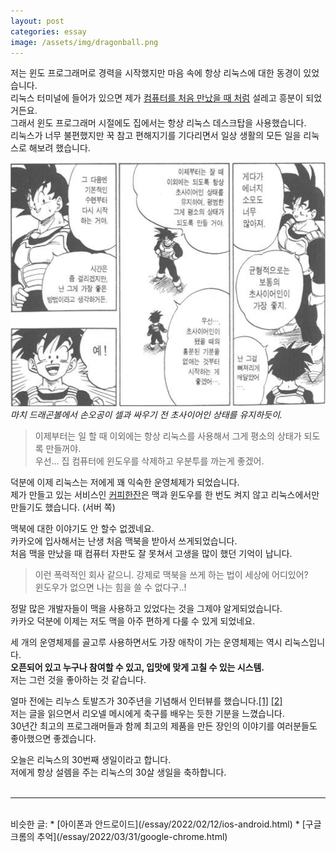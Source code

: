 ```yaml
---
layout: post
categories: essay
image: /assets/img/dragonball.png
---
```


저는 윈도 프로그래머로 경력을 시작했지만 마음 속에 항상 리눅스에 대한 동경이 있었습니다.  
리눅스 터미널에 들어가 있으면 제가 [컴퓨터를 처음 만났을 때 처럼](/essay/2021/08/23/%EC%B2%AB-%EC%BB%B4%ED%93%A8%ED%84%B0%EC%9D%98-%EC%B6%94%EC%96%B5.html) 설레고 흥분이 되었거든요.  
그래서 윈도 프로그래머 시절에도 집에서는 항상 리눅스 데스크탑을 사용했습니다.  
리눅스가 너무 불편했지만 꾹 참고 편해지기를 기다리면서 일상 생활의 모든 일을 리눅스로 해보려 했습니다.
  
![드래곤볼 중](/assets/img/dragonball.png)  
*마치 드래곤볼에서 손오공이 셀과 싸우기 전 초사이어인 상태를 유지하듯이.*

>이제부터는 일 할 때 이외에는 항상 리눅스를 사용해서 그게 평소의 상태가 되도록 만들꺼야.  
>우선... 집 컴퓨터에 윈도우를 삭제하고 우분투를 까는게 좋겠어.

덕분에 이제 리눅스는 저에게 꽤 익숙한 운영체제가 되었습니다.  
제가 만들고 있는 서비스인 [커피한잔](https://withcoffee.app/)은 맥과 윈도우를 한 번도 켜지 않고 리눅스에서만 만들기도 했습니다. (서버 쪽)

맥북에 대한 이야기도 안 할수 없겠네요.  
카카오에 입사해서는 난생 처음 맥북을 받아서 쓰게되었습니다.  
처음 맥을 만났을 때 컴퓨터 자판도 잘 못쳐서 고생을 많이 했던 기억이 납니다.  
>이런 폭력적인 회사 같으니. 강제로 맥북을 쓰게 하는 법이 세상에 어디있어?  
>윈도우가 없으면 나는 힘을 쓸 수 없다구..!

정말 많은 개발자들이 맥을 사용하고 있었다는 것을 그제야 알게되었습니다.  
카카오 덕분에 이제는 저도 맥을 아주 편하게 다룰 수 있게 되었네요.

세 개의 운영체제를 골고루 사용하면서도 가장 애착이 가는 운영체제는 역시 리눅스입니다.  
**오픈되어 있고 누구나 참여할 수 있고, 입맛에 맞게 고칠 수 있는 시스템.**  
저는 그런 것을 좋아하는 것 같습니다.

얼마 전에는 리누스 토발즈가 30주년을 기념해서 인터뷰를 했습니다.[[1]](https://sjp38.github.io/ko/post/torvalds_interview_for_30th_anniversary_of_linux_kernel_part1/) [[2]](https://sjp38.github.io/ko/post/torvalds_interview_for_30th_anniversary_of_linux_kernel_part2/)  
저는 글을 읽으면서 리오넬 메시에게 축구를 배우는 듯한 기분을 느꼈습니다.  
30년간 최고의 프로그래머들과 함께 최고의 제품을 만든 장인의 이야기를 여러분들도 좋아했으면 좋겠습니다.

오늘은 리눅스의 30번째 생일이라고 합니다.  
저에게 항상 설렘을 주는 리눅스의 30살 생일을 축하합니다.
<br>
<br>

---

<br>
비슷한 글:
* [아이폰과 안드로이드](/essay/2022/02/12/ios-android.html)
* [구글 크롬의 추억](/essay/2022/03/31/google-chrome.html)